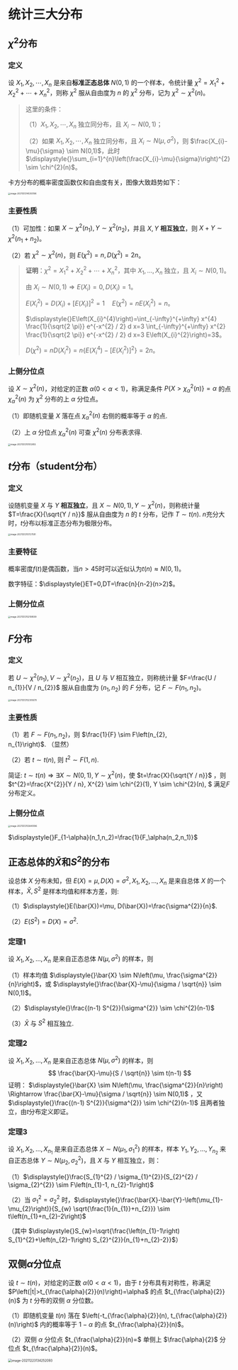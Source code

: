 # 统计三大分布

## $\chi^2$分布

### 定义

设 $X_{1}, X_{2}, \cdots, X_{n}$ 是来自**标准正态总体** $N(0,1)$ 的一个样本，令统计量 $\chi^{2}=X_{1}^{2}+X_{2}^{2}+\cdots+X_{n}^{2}$，则称 $\chi^{2}$ 服从自由度为 $n$ 的 $\chi^{2}$ 分布，记为 $\chi^{2} \sim \chi^{2}(n)$。

> 这里的条件：
>
> （1）$X_{1}, X_{2}, \cdots, X_{n}$ 独立同分布，且 $X_{i} \sim N(0,1)$；
>
> （2）如果 $X_{1}, X_{2}, \cdots, X_{n}$ 独立同分布，且 $X_{i} \sim N\left(\mu, \sigma^{2}\right)$，则 $\frac{X_{i}-\mu}{\sigma} \sim N(0,1)$，此时 $\displaystyle{}\sum_{i=1}^{n}\left(\frac{X_{i}-\mu}{\sigma}\right)^{2} \sim \chi^{2}(n)$。

卡方分布的概率密度函数仅和自由度有关，图像大致趋势如下：

<img src="C:\Users\Sprout\AppData\Roaming\Typora\typora-user-images\image-20211212145355196.png" alt="image-20211212145355196" style="zoom:33%;" />

### 主要性质

（1）可加性：如果 $X \sim \chi^{2}\left(n_{1}\right), Y \sim \chi^{2}\left(n_{2}\right)$，并且 $X, Y$ **相互独立**，则 $X+Y \sim \chi^{2}\left(n_{1}+n_{2}\right)$。

（2）若 $\chi^{2} \sim \chi^{2}(n)$，则 $E\left(\chi^{2}\right)=n, D\left(\chi^{2}\right)=2 n$。

> **证明**：$\chi^{2}=X_{1}^{2}+X_{2}^{2}+\cdots+X_{n}^{2}$，其中 $X_{1}, \ldots, X_{n}$ 独立，且 $X_{i} \sim N(0,1)$。
>
> 由 $X_{i} \sim N(0,1) \Rightarrow E\left(X_{i}\right)=0, D\left(X_{i}\right)=1$。
>
> $E\left(X_{i}^{2}\right)=D\left(X_{i}\right)+\left[E\left(X_{i}\right)\right]^{2}=1 \quad E\left(\chi^{2}\right)=n E\left(X_{i}^{2}\right)=n$。
>
> $\displaystyle{}E\left(X_{i}^{4}\right)=\int_{-\infty}^{+\infty} x^{4} \frac{1}{\sqrt{2 \pi}} e^{-x^{2} / 2} d x=3 \int_{-\infty}^{+\infty} x^{2} \frac{1}{\sqrt{2 \pi}} e^{-x^{2} / 2} d x=3 E\left(X_{i}^{2}\right)=3$。
>
> $D\left(\chi^{2}\right)=n D\left(X_{i}^{2}\right)=n\left\{E\left(X_{i}^{4}\right)-\left[E\left(X_{i}^{2}\right)\right]^{2}\right\}=2 n$。

### 上侧分位点

设 ${X} \sim \chi^{2}({n})$，对给定的正数 $\alpha(0<\alpha<1)$，称满足条件 $P\left\{X>\chi_{\alpha}^{2}(n)\right\}=\alpha$ 的点 $\chi_{\alpha}^{2}(n)$ 为 $\chi^{2}$ 分布的上 $\alpha$ 分位点。

（1）即随机变量 $X$ 落在点 $\chi_{\alpha}^{2}(n)$ 右侧的概率等于 $\alpha$ 的点.

（2）上 $\alpha$ 分位点 $\chi_{\alpha}^{2}({n})$ 可查 $\chi^{2}({n})$ 分布表求得.

<img src="C:\Users\Sprout\AppData\Roaming\Typora\typora-user-images\image-20211212151512855.png" alt="image-20211212151512855" style="zoom:33%;" />

## $t$分布（student分布）

### 定义

设随机变量 $X$ 与 $Y$ **相互独立**，且 $X \sim N(0,1), Y \sim \chi^{2}(n)$，则称统计量 $T=\frac{X}{\sqrt{Y / n}}$ 服从自由度为 $n$ 的 $t$ 分布，记作 $T \sim t(n)$. $n$充分大时，$t$分布以标准正态分布为极限分布。

<img src="C:\Users\Sprout\AppData\Roaming\Typora\typora-user-images\image-20211212151727591.png" alt="image-20211212151727591" style="zoom:33%;" />

### 主要特征

概率密度$f(t)$是偶函数，当$n>45$时可以近似认为$t(n)≈N(0,1)$。

数字特征：$\displaystyle{}ET=0,DT=\frac{n}{n-2}(n>2)$。

### 上侧分位点

<img src="C:\Users\Sprout\AppData\Roaming\Typora\typora-user-images\image-20211212152108599.png" alt="image-20211212152108599" style="zoom:33%;" />

## $F$分布

### 定义

若 $U \sim \chi^{2}\left(n_{1}\right), V \sim \chi^{2}\left(n_{2}\right)$，且 $U$ 与 $V$ 相互独立，则称统计量 $F=\frac{U / n_{1}}{V / n_{2}}$ 服从自由度为 $\left(n_{1}, n_{2}\right)$ 的 $F$ 分布，记 $F \sim F\left(n_{1}, n_{2}\right)$。

<img src="C:\Users\Sprout\AppData\Roaming\Typora\typora-user-images\image-20211212152305679.png" alt="image-20211212152305679" style="zoom:33%;" />

### 主要性质

（1）若 $F \sim F\left(n_{1}, n_{2}\right)$，则 $\frac{1}{F} \sim F\left(n_{2}, n_{1}\right)$. （显然）

（2）若 $t \sim t(n)$, 则 $t^{2} \sim F(1, n)$.

简证: $t \sim t(n) \Rightarrow \exists X \sim N(0,1), Y \sim \chi^{2}(n)$，使 $t=\frac{X}{\sqrt{Y / n}}$ ，则$t^{2}=\frac{X^{2}}{Y / n}, X^{2} \sim \chi^{2}(1), Y \sim \chi^{2}(n), $  满足$F$ 分布定义。

### 上侧分位点

<img src="C:\Users\Sprout\AppData\Roaming\Typora\typora-user-images\image-20211212153640096.png" alt="image-20211212153640096" style="zoom:33%;" />

$\displaystyle{}F_{1-\alpha}(n_1,n_2)=\frac{1}{F_\alpha(n_2,n_1)}$

## 正态总体的$\bar X$和$S^2$的分布

设总体 $X$ 分布未知，但 $E(X)=\mu, D(X)=\sigma^{2}, X_{1}, X_{2}, \ldots, X_{n}$ 是来自总体 $X$ 的一个样本，$\bar{X}, S^{2}$ 是样本均值和样本方差，则: 

（1）$\displaystyle{}E(\bar{X})=\mu, D(\bar{X})=\frac{\sigma^{2}}{n}$. 

（2）$E\left(S^{2}\right)=D(X)=\sigma^{2}$.

### 定理1

设 $X_{1}, X_{2}, \ldots, X_{n}$ 是来自正态总体 $N\left(\mu, \sigma^{2}\right)$ 的样本，则

（1）样本均值 $\displaystyle{}\bar{X} \sim N\left(\mu, \frac{\sigma^{2}}{n}\right)$，或 $\displaystyle{}\frac{\bar{X}-\mu}{\sigma / \sqrt{n}} \sim N(0,1)$。

（2）$\displaystyle{}\frac{(n-1) S^{2}}{\sigma^{2}} \sim \chi^{2}(n-1)$ 

（3）$\bar{X}$ 与 $S^{2}$ 相互独立. 

### 定理2

设 $X_{1}, X_{2}, \ldots, X_{n}$ 是来自正态总体 $N\left(\mu, \sigma^{2}\right)$ 的样本，则
$$
\frac{\bar{X}-\mu}{S / \sqrt{n}} \sim t(n-1)
$$
证明： $\displaystyle{}\bar{X} \sim N\left(\mu, \frac{\sigma^{2}}{n}\right) \Rightarrow \frac{\bar{X}-\mu}{\sigma / \sqrt{n}} \sim N(0,1)$ ，又 $\displaystyle{}\frac{(n-1) S^{2}}{\sigma^{2}} \sim \chi^{2}(n-1)$ 且两者独立，由$t$分布定义即证。

### 定理3

设 $X_{1}, X_{2}, \ldots, X_{n_{1}}$ 是来自正态总体 $X \sim N\left(\mu_{1}, \sigma_{1}^{2}\right)$ 的样本，样本 $Y_{1}, Y_{2}, \ldots, Y_{n_{2}}$ 来自正态总体 $Y \sim N\left(\mu_{2}, \sigma_{2}^{2}\right)$，且 $X$ 与 $Y$ 相互独立，则：

（1）$\displaystyle{}\frac{S_{1}^{2} / \sigma_{1}^{2}}{S_{2}^{2} / \sigma_{2}^{2}} \sim F\left(n_{1}-1, n_{2}-1\right)$

（2）当 $\sigma_{1}^{2}=\sigma_{2}^{2}$ 时，$\displaystyle{}\frac{\bar{X}-\bar{Y}-\left(\mu_{1}-\mu_{2}\right)}{S_{w} \sqrt{\frac{1}{n_{1}}+n_{2}}} \sim t\left(n_{1}+n_{2}-2\right)$

（其中 $\displaystyle{}S_{w}=\sqrt{\frac{\left(n_{1}-1\right) S_{1}^{2}+\left(n_{2}-1\right) S_{2}^{2}}{n_{1}+n_{2}-2}}$）

## 双侧$\alpha$分位点

设 $t \sim t(n)$，对给定的正数 $\alpha(0<\alpha<1)$，由于 $t$ 分布具有对称性，称满足$P\left(|t|>t_{\frac{\alpha}{2}}(n)\right)=\alpha$ 的点 $t_{\frac{\alpha}{2}}(n)$ 为 $t$ 分布的双侧 $\alpha$ 分位数。

（1）即随机变量 $t(n)$ 落在 $\left(-t_{\frac{\alpha}{2}}(n), t_{\frac{\alpha}{2}}(n)\right)$ 内的概率等于 $1-\alpha$ 的点 $t_{\frac{\alpha}{2}}(n)$。

（2）双侧 $\alpha$ 分位点 $t_{\frac{\alpha}{2}}(n)=$ 单侧上 $\frac{\alpha}{2}$ 分位点 $t_{\frac{\alpha}{2}}(n)$。

<img src="C:\Users\Sprout\AppData\Roaming\Typora\typora-user-images\image-20211223134252093.png" alt="image-20211223134252093" style="zoom:50%;" />

